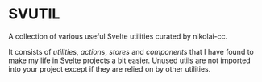 # SVUTIL

A collection of various useful Svelte utilities curated by nikolai-cc.

It consists of _utilities_, _actions_, _stores_ and _components_ that I have found to make my life in Svelte projects a bit easier.
Unused utils are not imported into your project except if they are relied on by other utilities.
